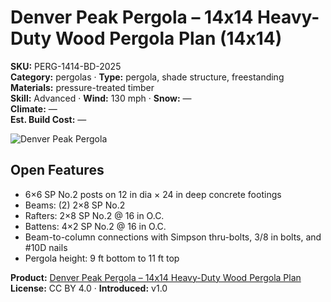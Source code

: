 # Denver Peak Pergola – 14x14 Heavy-Duty Wood Pergola Plan (14x14)
**SKU:** PERG-1414-BD-2025  
**Category:** pergolas · **Type:** pergola, shade structure, freestanding  
**Materials:** pressure-treated timber  
**Skill:** Advanced · **Wind:** 130 mph · **Snow:** —  
**Climate:** —  
**Est. Build Cost:** —

![Denver Peak Pergola](https://i.etsystatic.com/59867749/r/il/65f7ae/7011235210/il_fullxfull.7011235210_o01m.jpg)

## Open Features
- 6×6 SP No.2 posts on 12 in dia × 24 in deep concrete footings
- Beams: (2) 2×8 SP No.2
- Rafters: 2×8 SP No.2 @ 16 in O.C. 
- Battens: 4×2 SP No.2 @ 16 in O.C. 
- Beam-to-column connections with Simpson thru-bolts, 3/8 in bolts, and #10D nails
- Pergola height: 9 ft bottom to 11 ft top

**Product:** [Denver Peak Pergola – 14x14 Heavy-Duty Wood Pergola Plan](https://bamboodesigns.com/products/denver-peak-pergola-14x14)  
**License:** CC BY 4.0 · **Introduced:** v1.0
